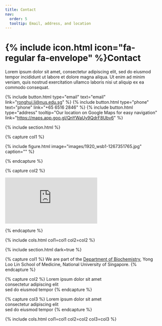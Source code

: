 ```yaml
---
title: Contact
nav:
  order: 5
  tooltip: Email, address, and location
---
```


# {% include icon.html icon="fa-regular fa-envelope" %}Contact

Lorem ipsum dolor sit amet, consectetur adipiscing elit, sed do eiusmod tempor
incididunt ut labore et dolore magna aliqua. Ut enim ad minim veniam, quis
nostrud exercitation ullamco laboris nisi ut aliquip ex ea commodo consequat.

{%
  include button.html
  type="email"
  text="email"
  link="ronghui.li@nus.edu.sg"
%}
{%
  include button.html
  type="phone"
  text="phone"
  link="+65 6516 2846"
%}
{%
  include button.html
  type="address"
  tooltip="Our location on Google Maps for easy navigation"
  link="https://maps.app.goo.gl/QnYWaUy9QdrF8Ubv6"
%}

{% include section.html %}

{% capture col1 %}

{%
  include figure.html
  image="images/1920_wsb1-1267351765.jpg"
  caption=""
%}

{% endcapture %}

{% capture col2 %}

<iframe src="https://www.google.com/maps/embed?pb=!1m18!1m12!1m3!1d3988.7978734415537!2d103.78020803488968!3d1.2958822242022032!2m3!1f0!2f0!3f0!3m2!1i1024!2i768!4f13.1!3m3!1m2!1s0x31da1bc911595d3d%3A0xd684eb7b6242d35c!2sNUS%20S9%20Wet%20Science%20Building!5e0!3m2!1sen!2ssg!4v1760685171475!5m2!1sen!2ssg" style="border:0;" allowfullscreen="" loading="lazy" referrerpolicy="no-referrer-when-downgrade"></iframe>

{% endcapture %}

{% include cols.html col1=col1 col2=col2 %}

{% include section.html dark=true %}

{% capture col1 %}
We are part of the 
[Department of Biochemistry](https://medicine.nus.edu.sg/bch/faculty/li-ronghui/), 
Yong Loo Lin School of Medicine, 
National University of Singapore.
{% endcapture %}

{% capture col2 %}
Lorem ipsum dolor sit amet  
consectetur adipiscing elit  
sed do eiusmod tempor
{% endcapture %}

{% capture col3 %}
Lorem ipsum dolor sit amet  
consectetur adipiscing elit  
sed do eiusmod tempor
{% endcapture %}

{% include cols.html col1=col1 col2=col2 col3=col3 %}

